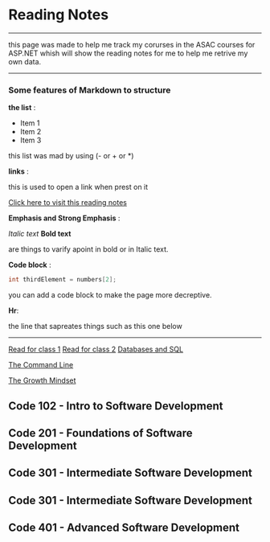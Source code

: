 # Reading Notes

<hr>this page was made to help me track my corurses in the ASAC courses for ASP.NET whish will show the reading notes for me to help me retrive my own data.

<hr>

### Some features of Markdown to structure

**the list** :

- Item 1
- Item 2
- Item 3

this list was mad by using (- or + or *)

**links** :

this is used to open a link when prest on it

[Click here to visit this reading notes](https://github.com/osamaalkarmi20/reading-notes)



**Emphasis and Strong Emphasis** :

*Italic text* 
**Bold text** 

are things to varify apoint in bold or in Italic text. 

**Code block** :

```c#
int thirdElement = numbers[2];
```

you can add a code block to make the page more decreptive.

**Hr**:

the line that sapreates things such as this one below
<hr>

[Read for class 1](Read-01.md)
[Read for class 2](Read-02.md)
[Databases and SQL](databases-and-SQL.md)

[The Command Line](The-Command-Line.md)

[The Growth Mindset](The-Growth-Mindset.md)
## Code 102 - Intro to Software Development

## Code 201 - Foundations of Software Development

## Code 301 - Intermediate Software Development

## Code 301 - Intermediate Software Development

## Code 401 - Advanced Software Development
